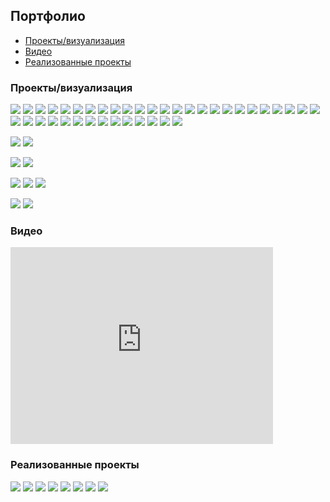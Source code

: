 ## Портфолио

* [Проекты/визуализация](#projects)
* [Видео](#video)
* [Реализованные проекты](#implemented)

<a id="projects"></a>
### Проекты/визуализация

[![](projects/gothic/1.jpg)](projects/gothic/)
[![](projects/tale/1.jpg)](projects/tale/)
[![](projects/8/1.jpg)](projects/8/)
[![](projects/project1/1.jpg)](projects/project1/)
[![](projects/13/1.jpg)](projects/13/)
[![](projects/chka/1.jpg)](projects/chka/)
[![](projects/spartak/1.jpg)](projects/spartak/)
[![](projects/tw/1.jpg)](projects/tw/)
[![](projects/brown/1.jpg)](projects/brown/)
[![](projects/7/1.jpg)](projects/7/)
[![](projects/35/1.jpg)](projects/35/)
[![](projects/blue/1.jpg)](projects/blue/)
[![](projects/agava/1.jpg)](projects/agava/)
[![](projects/2/1.jpg)](projects/2/)
[![](projects/22/1.jpg)](projects/22/)
[![](projects/tower/1.jpg)](projects/tower/)
[![](projects/vologda/1.jpg)](projects/vologda/)
[![](projects/31/1.jpg)](projects/31/)
[![](projects/12/1.jpg)](projects/12/)
[![](projects/armen/1.jpg)](projects/armen/)
[![](projects/16/1.jpg)](projects/16/)
[![](projects/15/1.jpg)](projects/15/)
[![](projects/27/1.jpg)](projects/27/)
[![](projects/18/1.jpg)](projects/18/)
[![](projects/hitech2/1.jpg)](projects/hitech2/)
[![](projects/3/1.jpg)](projects/3/)
[![](projects/26/1.jpg)](projects/26/)
[![](projects/17/1.jpg)](projects/17/)
[![](projects/30/1.jpg)](projects/30/)
[![](projects/29/1.jpg)](projects/29/)
[![](projects/25/1.jpg)](projects/25/)
[![](projects/21/1.jpg)](projects/21/)
[![](projects/23/2.jpg)](projects/23/)
[![](projects/19/1.jpg)](projects/19/)
[![](projects/24/1.jpg)](projects/24/)
[![](projects/28/1.jpg)](projects/28/)
[![](projects/11/2.jpg)](projects/11/)
[![](projects/hitech/1.jpg)](projects/hitech/)
[![](projects/1/1.jpg)](projects/1/)


[![](projects/4/1.jpg)](projects/4/)
[![](projects/lounge/1.jpg)](projects/lounge/)


[![](projects/9/1.jpg)](projects/9/)
[![](projects/10/1.jpg)](projects/10/)


[![](projects/37/1.jpg)](projects/37/)
[![](projects/34/1.jpg)](projects/34/)
[![](projects/fence/1.jpg)](projects/fence/)


[![](projects/5/1.jpg)](projects/5/)
[![](projects/33/1.jpg)](projects/33/)


<a id="video"></a>
### Видео
<iframe width="420" height="315" src="https://www.youtube.com/embed/-WAlyIgcBko" frameborder="0" allowfullscreen></iframe>

<a id="implemented"></a>
### Реализованные проекты

[![](implemented/project1/1.jpg)](implemented/project1/)
[![](implemented/agava/1.jpg)](implemented/agava/)
[![](implemented/agava2/1.jpg)](implemented/agava2/)
[![](implemented/agava3/1.jpg)](implemented/agava3/)
[![](implemented/hitech/1.jpg)](implemented/hitech/)
[![](implemented/lsk/1.jpg)](implemented/lsk/)
[![](implemented/optima/1.jpg)](implemented/optima/)
[![](implemented/tower/1.jpg)](implemented/tower/)
